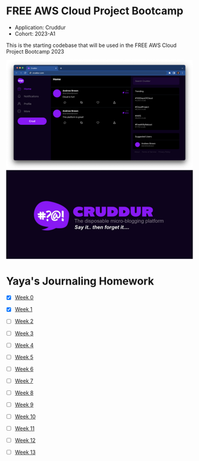 # FREE AWS Cloud Project Bootcamp


- Application: Cruddur
- Cohort: 2023-A1

This is the starting codebase that will be used in the FREE AWS Cloud Project Bootcamp 2023

<img src="_docs/assets/cruddur-screenshot.png" width="600" align="right">
<img src="_docs/assets/cruddur-banner.jpg" width="600">


# Yaya's Journaling Homework

- [x] [Week 0](journal/week0.md)
- [x] [Week 1](journal/week1.md)
- [ ] [Week 2](journal/week2.md)
- [ ] [Week 3](journal/week3.md)
- [ ] [Week 4](journal/week4.md)
- [ ] [Week 5](journal/week5.md)
- [ ] [Week 6](journal/week6.md)
- [ ] [Week 7](journal/week7.md)
- [ ] [Week 8](journal/week8.md)
- [ ] [Week 9](journal/week9.md)
- [ ] [Week 10](journal/week10.md)
- [ ] [Week 11](journal/week11.md)
- [ ] [Week 12](journal/week12.md)
- [ ] [Week 13](journal/week13.md) 




